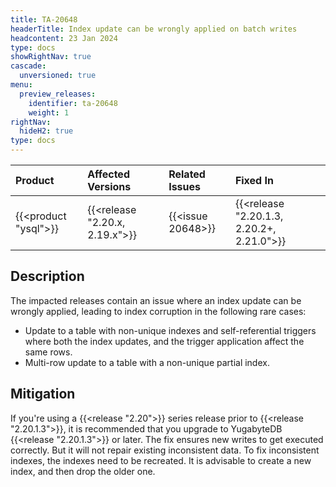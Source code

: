 ```yaml
---
title: TA-20648
headerTitle: Index update can be wrongly applied on batch writes
headcontent: 23 Jan 2024
type: docs
showRightNav: true
cascade:
  unversioned: true
menu:
  preview_releases:
    identifier: ta-20648
    weight: 1
rightNav:
  hideH2: true
type: docs
---
```


|          Product           |  Affected Versions  |  Related Issues   | Fixed In |
| :------------------------- | :------------------ | :---------------- | :------- |
| {{<product "ysql">}}       | {{<release "2.20.x, 2.19.x">}} | {{<issue 20648>}} | {{<release "2.20.1.3, 2.20.2+, 2.21.0">}}      |

## Description

The impacted releases contain an issue where an index update can be wrongly applied, leading to index corruption in the following rare cases:

- Update to a table with non-unique indexes and self-referential triggers where both the index updates, and the trigger application affect the same rows.
- Multi-row update to a table with a non-unique partial index.

## Mitigation

If you're using a {{<release "2.20">}} series release prior to {{<release "2.20.1.3">}}, it is recommended that you upgrade to YugabyteDB {{<release "2.20.1.3">}} or later. The fix ensures new writes to get executed correctly. But it will not repair existing inconsistent data. To fix inconsistent indexes, the indexes need to be recreated. It is advisable to create a new index, and then drop the older one.
